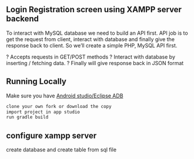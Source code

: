 ## Login Registration screen using XAMPP server backend 

To interact with MySQL database we need to build an API first. API job is to get the request from client, interact with database and finally give the response back to client. So we’ll create a simple PHP, MySQL API first.

? Accepts requests in GET/POST methods
? Interact with database by inserting / fetching data.
? Finally will give response back in JSON format

## Running Locally
Make sure you have [Android studio/Eclipse ADB](http://developer.android.com/tools/studio/index.html) 

```sh
clone your own fork or download the copy 
import project in app studio
run gradle build 
```
## configure xampp server 
create database and create table from sql file 





